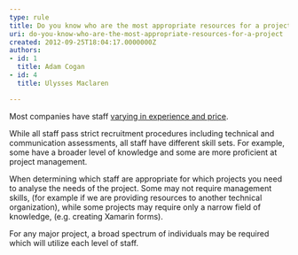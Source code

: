 ```yaml
---
type: rule
title: Do you know who are the most appropriate resources for a project?
uri: do-you-know-who-are-the-most-appropriate-resources-for-a-project
created: 2012-09-25T18:04:17.0000000Z
authors:
- id: 1
  title: Adam Cogan
- id: 4
  title: Ulysses Maclaren

---
```


Most companies have staff [varying in experience and price](http&#58;//www.ssw.com.au/ssw/standards/Forms/ConsultingOrderTermsConditions.aspx).

While all staff pass strict recruitment procedures including technical and communication assessments, all staff                     have different skill sets. For example, some have a broader level of knowledge and some are more proficient at project                      management.
 
When determining which staff are appropriate for which projects you need to analyse​ the needs of the project.                     Some may not require management skills, (for example if we are providing resources to another technical                     organization), while some projects may require only a narrow field of knowledge, (e.g. creating Xamarin forms​).

For any major project, a broad spectrum of individuals may be required which will utilize each level of staff.
